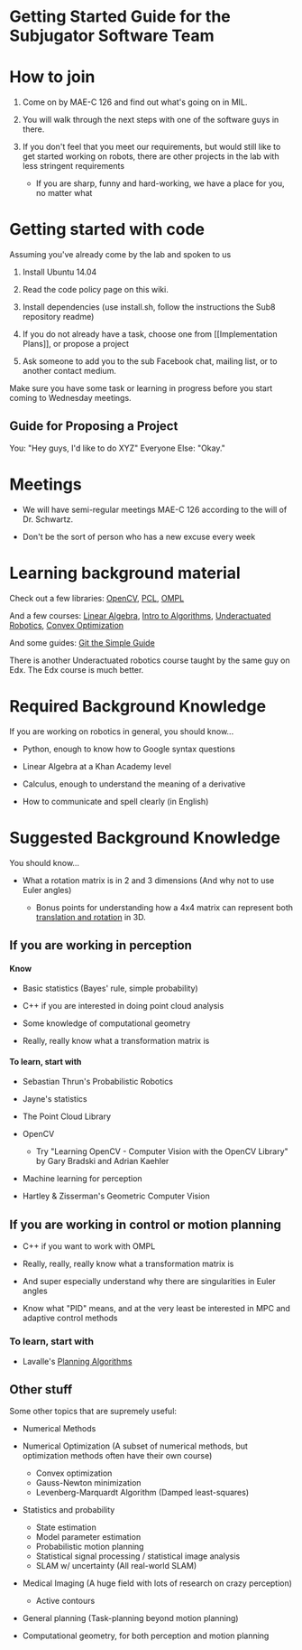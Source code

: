 Getting Started Guide for the Subjugator Software Team
======================================================

# How to join

1. Come on by MAE-C 126 and find out what's going on in MIL.

2. You will walk through the next steps with one of the software guys in there.

3. If you don't feel that you meet our requirements, but would still like to get started working on robots, there are other projects in the lab with less stringent requirements
    * If you are sharp, funny and hard-working, we have a place for you, no matter what

# Getting started with code

Assuming you've already come by the lab and spoken to us

1. Install Ubuntu 14.04

2. Read the code policy page on this wiki.

3. Install dependencies (use install.sh, follow the instructions the Sub8 repository readme)

4. If you do not already have a task, choose one from [[Implementation Plans]], or propose a project

5. Ask someone to add you to the sub Facebook chat, mailing list, or to another contact medium.

Make sure you have some task or learning in progress before you start coming to Wednesday meetings.

## Guide for Proposing a Project
You: "Hey guys, I'd like to do XYZ"
Everyone Else: "Okay."

# Meetings

* We will have semi-regular meetings MAE-C 126 according to the will of Dr. Schwartz.

* Don't be the sort of person who has a new excuse every week

# Learning background material

Check out a few libraries:
[OpenCV](http://opencv.org/), [PCL](pointclouds.org), [OMPL](http://ompl.kavrakilab.org/)

And a few courses:
[Linear Algebra](https://www.khanacademy.org/math/linear-algebra), [Intro to Algorithms](http://ocw.mit.edu/courses/electrical-engineering-and-computer-science/6-006-introduction-to-algorithms-fall-2011/), [Underactuated Robotics](http://ocw.mit.edu/courses/electrical-engineering-and-computer-science/6-832-underactuated-robotics-spring-2009/), [Convex Optimization](http://stanford.edu/class/ee364a/)

And some guides: [Git the Simple Guide](http://rogerdudler.github.io/git-guide/)

There is another Underactuated robotics course taught by the same guy on Edx. The Edx course is much better.


# Required Background Knowledge

If you are working on robotics in general, you should know...

* Python, enough to know how to Google syntax questions

* Linear Algebra at a Khan Academy level

* Calculus, enough to understand the meaning of a derivative

* How to communicate and spell clearly (in English)

# Suggested Background Knowledge

You should know...

* What a rotation matrix is in 2 and 3 dimensions (And why not to use Euler angles)

    * Bonus points for understanding how a 4x4 matrix can represent both [translation and rotation](https://en.wikipedia.org/wiki/Transformation_matrix#Affine_transformations) in 3D.


## If you are working in perception

#### Know

* Basic statistics (Bayes' rule, simple probability)

* C++ if you are interested in doing point cloud analysis

* Some knowledge of computational geometry

* Really, really know what a transformation matrix is

#### To learn, start with

* Sebastian Thrun's Probabilistic Robotics

* Jayne's statistics

* The Point Cloud Library

* OpenCV

    * Try "Learning OpenCV - Computer Vision with the OpenCV Library" by Gary Bradski and Adrian Kaehler

* Machine learning for perception

* Hartley & Zisserman's Geometric Computer Vision


## If you are working in control or motion planning

* C++ if you want to work with OMPL

* Really, really, really know what a transformation matrix is

* And super especially understand why there are singularities in Euler angles

* Know what "PID" means, and at the very least be interested in MPC and adaptive control methods

### To learn, start with

* Lavalle's [Planning Algorithms](http://planning.cs.uiuc.edu/)


## Other stuff

Some other topics that are supremely useful:

* Numerical Methods

* Numerical Optimization (A subset of numerical methods, but optimization methods often have their own course)
    * Convex optimization
    * Gauss-Newton minimization
    * Levenberg-Marquardt Algorithm (Damped least-squares)

* Statistics and probability
    * State estimation
    * Model parameter estimation
    * Probabilistic motion planning
    * Statistical signal processing / statistical image analysis
    * SLAM w/ uncertainty (All real-world SLAM)

* Medical Imaging (A huge field with lots of research on crazy perception)
    * Active contours

* General planning (Task-planning beyond motion planning)

* Computational geometry, for both perception and motion planning